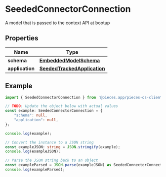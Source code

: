 
# SeededConnectorConnection

A model that is passed to the context API at bootup

## Properties

Name | Type
------------ | -------------
**schema** | [**EmbeddedModelSchema**](EmbeddedModelSchema)
**application** | [**SeededTrackedApplication**](SeededTrackedApplication)

## Example

```typescript
import { SeededConnectorConnection } from '@pieces.app/pieces-os-client';

// TODO: Update the object below with actual values
const example: SeededConnectorConnection = {
    "schema": null,
    "application": null,
};

console.log(example);

// Convert the instance to a JSON string
const exampleJSON: string = JSON.stringify(example);
console.log(exampleJSON);

// Parse the JSON string back to an object
const exampleParsed = JSON.parse(exampleJSON) as SeededConnectorConnection;
console.log(exampleParsed);
```


